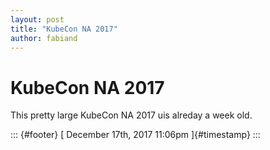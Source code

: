```yaml
---
layout: post
title: "KubeCon NA 2017"
author: fabiand
---
```



KubeCon NA 2017
===============

This pretty large KubeCon NA 2017 uis alreday a week old.

::: {#footer}
[ December 17th, 2017 11:06pm ]{#timestamp}
:::
